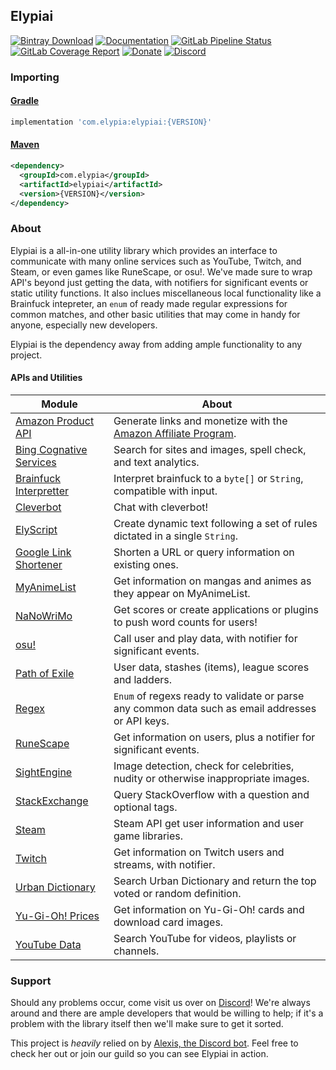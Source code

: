 ## Elypiai
[![Bintray Download](https://api.bintray.com/packages/elypia/Elypiai/Elypiai/images/download.svg)](https://bintray.com/elypia/Elypiai/Elypiai/_latestVersion)
[![Documentation](https://img.shields.io/badge/Docs-Elypiai-blue.svg)](https://elypiai.elypia.com/)
[![GitLab Pipeline Status](https://gitlab.com/Elypia/Elypiai/badges/master/pipeline.svg)](https://gitlab.com/Elypia/Elypiai/commits/master)
[![GitLab Coverage Report](https://gitlab.com/Elypia/Elypiai/badges/master/coverage.svg)](https://gitlab.com/Elypia/Elypiai/commits/master)
[![Donate](https://img.shields.io/badge/Donate-PayPal-yellow.svg)](https://www.paypal.com/cgi-bin/webscr?cmd=_s-xclick&hosted_button_id=WLA5BMC34SJVG)
[![Discord](https://discordapp.com/api/guilds/184657525990359041/widget.png)](https://discord.gg/hprGMaM)

### Importing
#### [Gradle](https://gradle.org/)
```gradle
implementation 'com.elypia:elypiai:{VERSION}'
```

#### [Maven](https://maven.apache.org/)
```xml
<dependency>
  <groupId>com.elypia</groupId>
  <artifactId>elypiai</artifactId>
  <version>{VERSION}</version>
</dependency>
```

### About
Elypiai is a all-in-one utility library which provides an interface to communicate with many online services such as YouTube, Twitch, and Steam, or even games like RuneScape, or osu!. We've made sure to wrap API's beyond just getting the data, with notifiers for significant events or static utility functions. It also inclues miscellaneous local functionality like a Brainfuck intepreter, an `enum` of ready made regular expressions for common matches, and other basic utilities that may come in handy for anyone, especially new developers.

Elypiai is the dependency away from adding ample functionality to any project.

#### APIs and Utilities
Module | About
------ | -----
[Amazon Product API](https://affiliate-program.amazon.com/gp/advertising/api/detail/main.html) | Generate links and monetize with the [Amazon Affiliate Program](https://affiliate-program.amazon.com/).
[Bing Cognative Services](https://www.microsoft.com/cognitive-services) | Search for sites and images, spell check, and text analytics.
[Brainfuck Interpretter](https://en.wikipedia.org/wiki/Brainfuck) | Interpret brainfuck to a `byte[]` or `String`, compatible with input.
[Cleverbot](https://www.cleverbot.com/api/) | Chat with cleverbot!
[ElyScript](https://gitlab.com/Elypia/Elyversity/wikis/ElyScript) | Create dynamic text following a set of rules dictated in a single `String`.
[Google Link Shortener](https://console.developers.google.com/) | Shorten a URL or query information on existing ones.
[MyAnimeList](https://myanimelist.net/modules.php?go=api) | Get information on mangas and animes as they appear on MyAnimeList.
[NaNoWriMo](https://nanowrimo.org/wordcount_api) | Get scores or create applications or plugins to push word counts for users!
[osu!](https://osu.ppy.sh/p/api) | Call user and play data, with notifier for significant events.
[Path of Exile](https://www.pathofexile.com/developer/docs/api-resources) | User data, stashes (items), league scores and ladders.
[Regex](https://regex101.com/) | `Enum` of regexs ready to validate or parse any common data such as email addresses or API keys.
[RuneScape](http://runescape.wikia.com/wiki/Application_programming_interface) | Get information on users, plus a notifier for significant events.
[SightEngine](https://sightengine.com/) | Image detection, check for celebrities, nudity or otherwise inappropriate images.
[StackExchange](https://api.stackexchange.com/) | Query StackOverflow with a question and optional tags.
[Steam](https://steamcommunity.com/dev) | Steam API get user information and user game libraries.
[Twitch](https://dev.twitch.tv/docs) | Get information on Twitch users and streams, with notifier.
[Urban Dictionary](http://api.urbandictionary.com/v0/define?term=api) | Search Urban Dictionary and return the top voted or random definition.
[Yu-Gi-Oh! Prices](http://docs.yugiohprices.apiary.io/) | Get information on Yu-Gi-Oh! cards and download card images.
[YouTube Data](https://console.developers.google.com/) | Search YouTube for videos, playlists or channels.

### Support
Should any problems occur, come visit us over on [Discord](https://discord.gg/hprGMaM)! We're always around and there are ample developers that would be willing to help; if it's a problem with the library itself then we'll make sure to get it sorted.

This project is _heavily_ relied on by [Alexis, the Discord bot](https://discordapp.com/oauth2/authorize?client_id=230716794212581376&scope=bot). Feel free to check her out or join our guild so you can see Elypiai in action.
